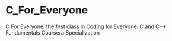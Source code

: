 # C_For_Everyone
C For Everyone, the first class in Coding for Everyone: C and C++ Fundamentals Coursera Specialization
